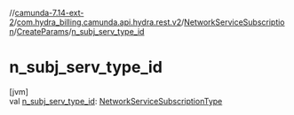 //[camunda-7.14-ext-2](../../../../index.md)/[com.hydra_billing.camunda.api.hydra.rest.v2](../../index.md)/[NetworkServiceSubscription](../index.md)/[CreateParams](index.md)/[n_subj_serv_type_id](n_subj_serv_type_id.md)

# n_subj_serv_type_id

[jvm]\
val [n_subj_serv_type_id](n_subj_serv_type_id.md): [NetworkServiceSubscriptionType](../../../com.hydra_billing.camunda.api.hydra.common_types/-network-service-subscription-type/index.md)
